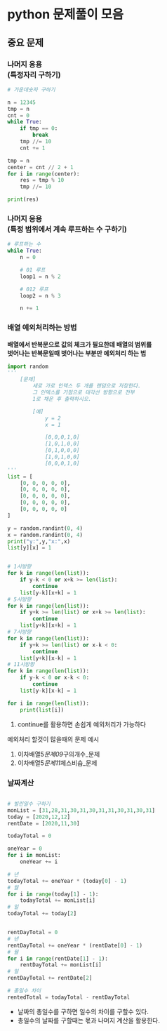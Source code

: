 # python 문제풀이 모음

## 중요 문제

### 나머지 응용<br>(특정자리 구하기)

```python
# 가운데숫자 구하기

n = 12345
tmp = n
cnt = 0
while True:
    if tmp == 0:
        break
    tmp //= 10
    cnt += 1

tmp = n
center = cnt // 2 + 1
for i in range(center):
    res = tmp % 10
    tmp //= 10

print(res)
```

### 나머지 응용<br>(특정 범위에서 계속 루프하는 수 구하기)

```python
# 루프하는 수
while True:
    n = 0

    # 01 루프
    loop1 = n % 2

    # 012 루프
    loop2 = n % 3

    n += 1
```

### 배열 예외처리하는 방법

<b>배열에서 반복문으로 값의 체크가 필요한데 배열의 범위를<br>벗어나는 반복문일때 벗어나는 부분만 예외처리 하는 법</b>

```python
import random
'''
	[문제]
		세로 가로 인덱스 두 개를 랜덤으로 저장한다.
		그 인덱스를 기점으로 대각선 방향으로 전부
        1로 채운 후 출력하시오.

		[예]
			y = 2
			x = 1

			[0,0,0,1,0]
			[1,0,1,0,0]
			[0,1,0,0,0]
			[1,0,1,0,0]
			[0,0,0,1,0]
'''
list = [
	[0, 0, 0, 0, 0],
	[0, 0, 0, 0, 0],
	[0, 0, 0, 0, 0],
	[0, 0, 0, 0, 0],
	[0, 0, 0, 0, 0]
]

y = random.randint(0, 4)
x = random.randint(0, 4)
print("y:",y,"x:",x)
list[y][x] = 1


# 1시방향
for k in range(len(list)):
	if y-k < 0 or x+k >= len(list):
		continue
	list[y-k][x+k] = 1
# 5시방향
for k in range(len(list)):
	if y+k >= len(list) or x+k >= len(list):
		continue
	list[y+k][x+k] = 1
# 7시방향
for k in range(len(list)):
	if y+k >= len(list) or x-k < 0:
		continue
	list[y+k][x-k] = 1
# 11시방향
for k in range(len(list)):
	if y-k < 0 or x-k < 0:
		continue
	list[y-k][x-k] = 1

for i in range(len(list)):
	print(list[i])
```

1. continue를 활용하면 손쉽게 예외처리가 가능하다

예외처리 할것이 많을때의 문제 예시

1. 이차배열5*문제09*구의개수\_문제
2. 이차배열5*문제11*체스비숍\_문제

### 날짜계산

```python

# 빌린일수 구하기
monList = [31,28,31,30,31,30,31,31,30,31,30,31]
today = [2020,12,12]
rentDate = [2020,11,30]

todayTotal = 0

oneYear = 0
for i in monList:
	oneYear += i

# 년
todayTotal += oneYear * (today[0] - 1)
# 월
for i in range(today[1] - 1):
	todayTotal += monList[i]
# 일
todayTotal += today[2]


rentDayTotal = 0
# 년
rentDayTotal += oneYear * (rentDate[0] - 1)
# 월
for i in range(rentDate[1] - 1):
	rentDayTotal += monList[i]
# 일
rentDayTotal += rentDate[2]

# 총일수 차이
rentedTotal = todayTotal - rentDayTotal
```

- 날짜의 총일수를 구하면 일수의 차이를 구할수 있다.
- 총일수의 날짜를 구할때는 몫과 나머지 계산을 활용한다.
